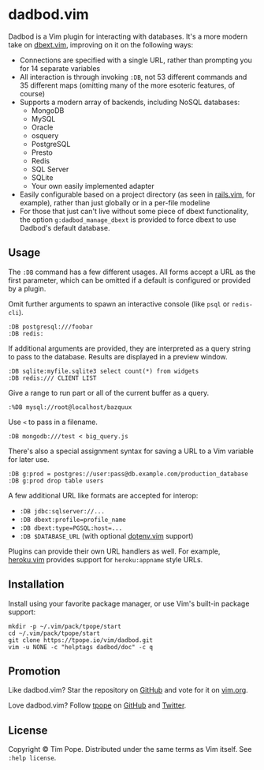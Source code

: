 # dadbod.vim

Dadbod is a Vim plugin for interacting with databases.  It's a more modern
take on [dbext.vim][], improving on it on the following ways:

* Connections are specified with a single URL, rather than prompting you for
  14 separate variables
* All interaction is through invoking `:DB`, not 53 different commands and 35
  different maps (omitting many of the more esoteric features, of course)
* Supports a modern array of backends, including NoSQL databases:
  - MongoDB
  - MySQL
  - Oracle
  - osquery
  - PostgreSQL
  - Presto
  - Redis
  - SQL Server
  - SQLite
  - Your own easily implemented adapter
* Easily configurable based on a project directory (as seen in [rails.vim][],
  for example), rather than just globally or in a per-file modeline
* For those that just can't live without some piece of dbext functionality,
  the option `g:dadbod_manage_dbext` is provided to force dbext to use
  Dadbod's default database.

## Usage

The `:DB` command has a few different usages.  All forms accept a URL as the
first parameter, which can be omitted if a default is configured or provided
by a plugin.

Omit further arguments to spawn an interactive console (like `psql` or
`redis-cli`).

    :DB postgresql:///foobar
    :DB redis:

If additional arguments are provided, they are interpreted as a query string
to pass to the database.  Results are displayed in a preview window.

    :DB sqlite:myfile.sqlite3 select count(*) from widgets
    :DB redis:/// CLIENT LIST

Give a range to run part or all of the current buffer as a query.

    :%DB mysql://root@localhost/bazquux

Use `<` to pass in a filename.

    :DB mongodb:///test < big_query.js

There's also a special assignment syntax for saving a URL to a Vim variable
for later use.

    :DB g:prod = postgres://user:pass@db.example.com/production_database
    :DB g:prod drop table users

A few additional URL like formats are accepted for interop:

* `:DB jdbc:sqlserver://...`
* `:DB dbext:profile=profile_name`
* `:DB dbext:type=PGSQL:host=...`
* `:DB $DATABASE_URL` (with optional [dotenv.vim][] support)

Plugins can provide their own URL handlers as well.  For example,
[heroku.vim][] provides support for `heroku:appname` style URLs.

[dbext.vim]: http://www.vim.org/script.php?script_id=356
[dotenv.vim]: https://tpope.io/vim/dotenv.git
[heroku.vim]: https://tpope.io/vim/heroku.git
[rails.vim]:  https://tpope.io/vim/rails.git

## Installation

Install using your favorite package manager, or use Vim's built-in package
support:

    mkdir -p ~/.vim/pack/tpope/start
    cd ~/.vim/pack/tpope/start
    git clone https://tpope.io/vim/dadbod.git
    vim -u NONE -c "helptags dadbod/doc" -c q

## Promotion

Like dadbod.vim?  Star the repository on
[GitHub](https://github.com/tpope/vim-dadbod) and vote for it on
[vim.org](https://www.vim.org/scripts/script.php?script_id=5665).

Love dadbod.vim?  Follow [tpope](http://tpo.pe/) on
[GitHub](https://github.com/tpope) and
[Twitter](http://twitter.com/tpope).

## License

Copyright © Tim Pope.  Distributed under the same terms as Vim itself.
See `:help license`.

